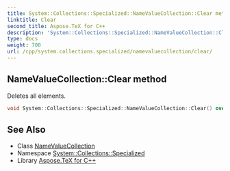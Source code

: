 ```yaml
---
title: System::Collections::Specialized::NameValueCollection::Clear method
linktitle: Clear
second_title: Aspose.TeX for C++
description: 'System::Collections::Specialized::NameValueCollection::Clear method. Deletes all elements in C++.'
type: docs
weight: 700
url: /cpp/system.collections.specialized/namevaluecollection/clear/
---
```

## NameValueCollection::Clear method


Deletes all elements.

```cpp
void System::Collections::Specialized::NameValueCollection::Clear() override
```

## See Also

* Class [NameValueCollection](../)
* Namespace [System::Collections::Specialized](../../)
* Library [Aspose.TeX for C++](../../../)
